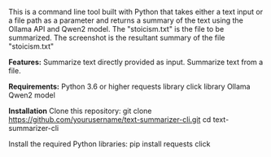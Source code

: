 This is a command line tool built with Python that takes either a text input or a file path as a parameter and returns a summary of the text using the Ollama API and Qwen2 model.
The "stoicism.txt" is the file to be summarized.
The screenshot is the resultant summary of the file "stoicism.txt"

**Features:**
Summarize text directly provided as input.
Summarize text from a file.

**Requirements:**
Python 3.6 or higher
requests library
click library
Ollama Qwen2 model

**Installation**
Clone this repository:
git clone https://github.com/yourusername/text-summarizer-cli.git
cd text-summarizer-cli

Install the required Python libraries:
pip install requests click
